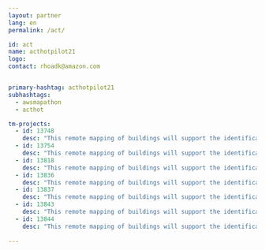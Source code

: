 ```yaml
---
layout: partner
lang: en
permalink: /act/

id: act
name: acthotpilot21
logo: 
contact: rhoadk@amazon.com


primary-hashtag: acthotpilot21
subhashtags:
  - awsmapathon
  - acthot

tm-projects:
  - id: 13748
    desc: "This remote mapping of buildings will support the identification and characterization of settlements, as well as the implementation of planned activities and largely the generation of data for humanitarian activities."
  - id: 13754
    desc: "This remote mapping of buildings will support the identification and characterization of settlements, as well as the implementation of planned activities and largely the generation of data for humanitarian activities."
  - id: 13818
    desc: "This remote mapping of buildings will support the identification and characterization of settlements, as well as the implementation of planned activities and largely the generation of data for humanitarian activities."
  - id: 13836
    desc: "This remote mapping of buildings will support the identification and characterization of settlements, as well as the implementation of planned activities and largely the generation of data for humanitarian activities."
  - id: 13837
    desc: "This remote mapping of buildings will support the identification and characterization of settlements, as well as the implementation of planned activities and largely the generation of data for humanitarian activities."
  - id: 13843
    desc: "This remote mapping of buildings will support the identification and characterization of settlements, as well as the implementation of planned activities and largely the generation of data for humanitarian activities."
  - id: 13844
    desc: "This remote mapping of buildings will support the identification and characterization of settlements, as well as the implementation of planned activities and largely the generation of data for humanitarian activities."
    
---
```

